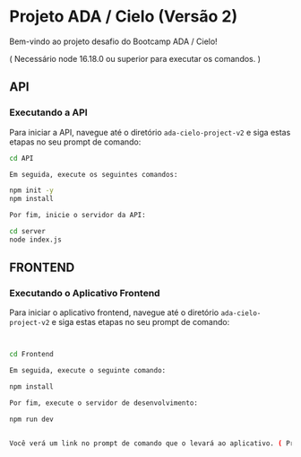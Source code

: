 # Projeto ADA / Cielo (Versão 2)

Bem-vindo ao projeto desafio do Bootcamp ADA / Cielo!

( Necessário node 16.18.0 ou superior para executar os comandos. )

## API

### Executando a API

Para iniciar a API, navegue até o diretório `ada-cielo-project-v2` e siga estas etapas no seu prompt de comando:

```bash
cd API

Em seguida, execute os seguintes comandos:

npm init -y
npm install

Por fim, inicie o servidor da API:

cd server
node index.js

```

## FRONTEND

### Executando o Aplicativo Frontend

Para iniciar o aplicativo frontend, navegue até o diretório `ada-cielo-project-v2` e siga estas etapas no seu prompt de comando:

```bash


cd Frontend

Em seguida, execute o seguinte comando:

npm install

Por fim, execute o servidor de desenvolvimento:

npm run dev


Você verá um link no prompt de comando que o levará ao aplicativo. ( Provavelmente este -> http://127.0.0.1:5173/ )
